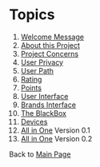 # Topics 

1. [Welcome Message](../Tao/Fragments/Welcome/README.md)
2. [About this Project](../Tao/Fragments/About/README.md)
3. [Project Concerns](../Tao/Fragments/Concerns/HR.md)
4. [User Privacy](../Tao/Fragments/Privacy/README.md)
5. [User Path](../Tao/Fragments/Path/README.md)
6. [Rating](../Tao/Fragments/Rating/README.md)
7. [Points](../Tao/Fragments/OdicPoints/README.md)
8. [User Interface](../Tao/Fragments/UserInterface/README.md)
9. [Brands Interface](../Tao/Fragments/BrandsInterface/README.md)
10. [The BlackBox](../Tao/Fragments/BlackBox/README.md)
11. [Devices](../Tao/Fragments/Devices/README.md)
12. [All in One](../Tao/Tao.md) Version 0.1
13. [All in One](/README.md) Version 0.2

Back to [Main Page](../README.md)